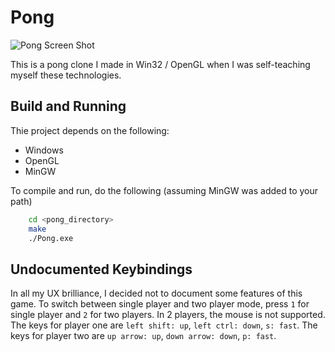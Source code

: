 # Pong

![Pong Screen Shot](https://raw.github.com/DeadHeadRussell/website/master/Servers/data/images/personalProjects/Pong.png)

This is a pong clone I made in Win32 / OpenGL when I was self-teaching myself these technologies.

## Build and Running

Thie project depends on the following:
* Windows
* OpenGL
* MinGW

To compile and run, do the following (assuming MinGW was added to your path)
```bash
    cd <pong_directory>
    make
    ./Pong.exe
```

## Undocumented Keybindings

In all my UX brilliance, I decided not to document some features of this game.  To switch between single player and two player mode, press `1` for single player and `2` for two players.
In 2 players, the mouse is not supported.  The keys for player one are `left shift: up`, `left ctrl: down`, `s: fast`.  The keys for player two are `up arrow: up`, `down arrow: down`, `p: fast`.

